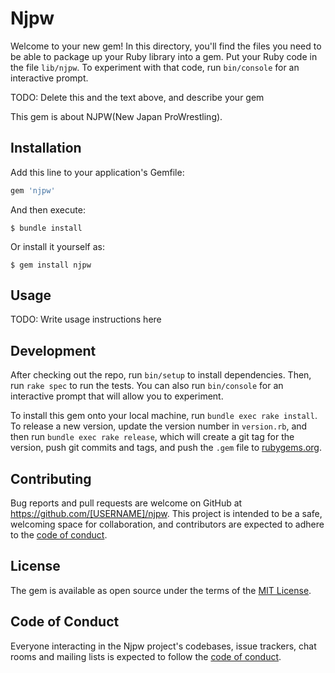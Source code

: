 # Njpw

Welcome to your new gem! In this directory, you'll find the files you need to be able to package up your Ruby library into a gem. Put your Ruby code in the file `lib/njpw`. To experiment with that code, run `bin/console` for an interactive prompt.

TODO: Delete this and the text above, and describe your gem

This gem is about NJPW(New Japan ProWrestling).
## Installation

Add this line to your application's Gemfile:

```ruby
gem 'njpw'
```

And then execute:

    $ bundle install

Or install it yourself as:

    $ gem install njpw

## Usage

TODO: Write usage instructions here

## Development

After checking out the repo, run `bin/setup` to install dependencies. Then, run `rake spec` to run the tests. You can also run `bin/console` for an interactive prompt that will allow you to experiment.

To install this gem onto your local machine, run `bundle exec rake install`. To release a new version, update the version number in `version.rb`, and then run `bundle exec rake release`, which will create a git tag for the version, push git commits and tags, and push the `.gem` file to [rubygems.org](https://rubygems.org).

## Contributing

Bug reports and pull requests are welcome on GitHub at https://github.com/[USERNAME]/njpw. This project is intended to be a safe, welcoming space for collaboration, and contributors are expected to adhere to the [code of conduct](https://github.com/[USERNAME]/njpw/blob/master/CODE_OF_CONDUCT.md).


## License

The gem is available as open source under the terms of the [MIT License](https://opensource.org/licenses/MIT).

## Code of Conduct

Everyone interacting in the Njpw project's codebases, issue trackers, chat rooms and mailing lists is expected to follow the [code of conduct](https://github.com/[USERNAME]/njpw/blob/master/CODE_OF_CONDUCT.md).
